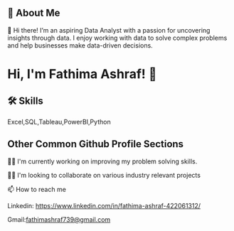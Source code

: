 ## 🚀 About Me
👋 Hi there! I’m an aspiring Data Analyst with a passion for uncovering insights through data. I enjoy working with data to solve complex problems and help businesses make data-driven decisions.


# Hi, I'm Fathima Ashraf! 👋


## 🛠 Skills
Excel,SQL,Tableau,PowerBI,Python


## Other Common Github Profile Sections
👩‍💻 I'm currently working on improving my problem solving skills.

👯‍♀️ I'm looking to collaborate on various industry relevant    projects

📫 How to reach me 
    
Linkedin:
https://www.linkedin.com/in/fathima-ashraf-422061312/
       
Gmail:fathimashraf739@gmail.com
